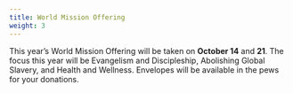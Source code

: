 ```yaml
---
title: World Mission Offering
weight: 3
---
```


This year’s World Mission Offering will be taken on **October 14** and **21**. The focus this year will be Evangelism and Discipleship, Abolishing Global Slavery, and Health and Wellness. Envelopes will be available in the pews for your donations.
